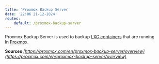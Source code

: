 ```yaml
---
title: 'Proxmox Backup Server'
date: '22:06 21-12-2024'
routes:
    default: /proxmox-backup-server
---
```


Proxmox Backup Server is used to backup [LXC containers](/lxc) that are running in [Proxmox](/proxmox).

**Sources**
_[https://proxmox.com/en/proxmox-backup-server/overview](https://proxmox.com/en/proxmox-backup-server/overview)_